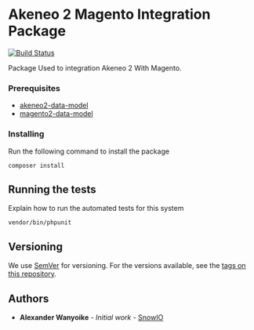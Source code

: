 # Akeneo 2 Magento Integration Package

[![Build Status](https://travis-ci.com/snowio/akeneo2-magento2-integration.svg?branch=master)](https://travis-ci.com/snowio/akeneo2-magento2-integration)


Package Used to integration Akeneo 2 With Magento.


### Prerequisites

- [akeneo2-data-model](https://github.com/snowio/akeneo2-data-model)
- [magento2-data-model](https://github.com/snowio/magento2-data-model)

### Installing

Run the following command to install the package
```
composer install
```

## Running the tests

Explain how to run the automated tests for this system


```
vendor/bin/phpunit
```

## Versioning

We use [SemVer](http://semver.org/) for versioning. For the versions available, see the [tags on this repository](https://github.com/snowio/akeneo2-magento2-integration/tags). 

## Authors

* **Alexander Wanyoike** - *Initial work* - [SnowIO](https://github.com/snowio)
